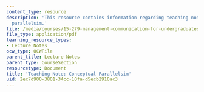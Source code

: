```yaml
---
content_type: resource
description: 'This resource contains information regarding teaching note: conceptual
  parallelsim.'
file: /media/courses/15-279-management-communication-for-undergraduates-fall-2012/2ec7d900380134cc10fad5ecb2910ac3_MIT15_279F12_cncptPrllelsm.pdf
file_type: application/pdf
learning_resource_types:
- Lecture Notes
ocw_type: OCWFile
parent_title: Lecture Notes
parent_type: CourseSection
resourcetype: Document
title: 'Teaching Note: Conceptual Parallelsim'
uid: 2ec7d900-3801-34cc-10fa-d5ecb2910ac3
---
```

